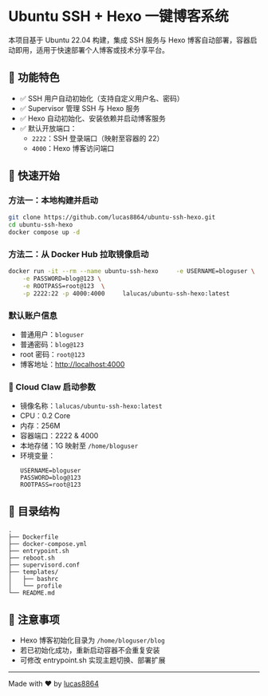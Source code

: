 # Ubuntu SSH + Hexo 一键博客系统

本项目基于 Ubuntu 22.04 构建，集成 SSH 服务与 Hexo 博客自动部署，容器启动即用，适用于快速部署个人博客或技术分享平台。

## 🔧 功能特色

- ✅ SSH 用户自动初始化（支持自定义用户名、密码）
- ✅ Supervisor 管理 SSH 与 Hexo 服务
- ✅ Hexo 自动初始化、安装依赖并启动博客服务
- ✅ 默认开放端口：
  - `2222`：SSH 登录端口（映射至容器的 22）
  - `4000`：Hexo 博客访问端口

## 🚀 快速开始

### 方法一：本地构建并启动

```bash
git clone https://github.com/lucas8864/ubuntu-ssh-hexo.git
cd ubuntu-ssh-hexo
docker compose up -d
```

### 方法二：从 Docker Hub 拉取镜像启动

```bash
docker run -it --rm --name ubuntu-ssh-hexo     -e USERNAME=bloguser \
    -e PASSWORD=blog@123 \
    -e ROOTPASS=root@123  \
    -p 2222:22 -p 4000:4000     lalucas/ubuntu-ssh-hexo:latest
```

### 默认账户信息

- 普通用户：`bloguser`
- 普通密码：`blog@123`
- root 密码：`root@123`
- 博客地址：[http://localhost:4000](http://localhost:4000)

### 🧩 Cloud Claw 启动参数

- 镜像名称：`lalucas/ubuntu-ssh-hexo:latest`
- CPU：0.2 Core
- 内存：256M
- 容器端口：2222 & 4000
- 本地存储：1G 映射至 `/home/bloguser`
- 环境变量：
  ```env
  USERNAME=bloguser
  PASSWORD=blog@123
  ROOTPASS=root@123
  ```

## 📁 目录结构

```
.
├── Dockerfile
├── docker-compose.yml
├── entrypoint.sh
├── reboot.sh
├── supervisord.conf
├── templates/
│   ├── bashrc
│   └── profile
└── README.md
```

## 📌 注意事项

- Hexo 博客初始化目录为 `/home/bloguser/blog`
- 若已初始化成功，重新启动容器不会重复安装
- 可修改 entrypoint.sh 实现主题切换、部署扩展

---

Made with ❤️ by [lucas8864](https://github.com/lucas8864)
